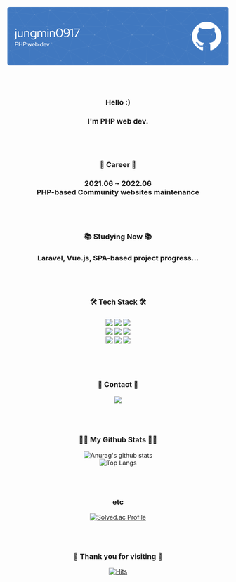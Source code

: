 ![Header](./github-header-image.png)

<br><br>

<div align='center'>
  <h3 align='center'>Hello :)<h3>
  <p align='center'>I'm PHP web dev.</p>
 
  <br><br>
    
  <h3 align='center'>💼 Career 💼<h3>
  <p align='center'>
    2021.06 ~ 2022.06
    <br>
    PHP-based Community websites maintenance
  </p>
    
  <br><br>
  
  <h3 align='center'>📚 Studying Now 📚<h3>
  <p align='center'>
    Laravel, Vue.js, SPA-based project progress...
  </p>

  <br><br>
    
  <h3 align='center'>🛠️ Tech Stack 🛠️<h3>
  <p align='center'>
    <img src="https://img.shields.io/badge/HTML5-E34F26?style=flat-square&logo=HTML5&logoColor=white" height='25' />
    <img src="https://img.shields.io/badge/CSS3-3C72AD?style=flat-square&logo=CSS3&logoColor=white" height='25' />
    <img src="https://img.shields.io/badge/JavaScript-F7DF1E?style=flat-square&logo=JavaScript&logoColor=white" height='25' />
    <br>
    <img src="https://img.shields.io/badge/jQuery-0769AD?style=flat-square&logo=jQuery&logoColor=white" height='25' />
    <img src="https://img.shields.io/badge/Vue.js-4FC08D?style=flat-square&logo=Vue.js&logoColor=white" height='25' />
    <img src="https://img.shields.io/badge/PHP-red?style=flat-square&logo=PHP&logoColor=white" height='25' />
    <br>
    <img src="https://img.shields.io/badge/Laravel-FF2D20?style=flat-square&logo=Laravel&logoColor=white" height='25' />
    <img src="https://img.shields.io/badge/MySQL-green?style=flat-square&logo=MySQL&logoColor=white" height='25' />
    <img src="https://img.shields.io/badge/GitHub-181717?style=flat-square&logo=GitHub&logoColor=white" height='25' />
  </p>
    
  <br><br>

  <h3 align="center">🌈 Contact 🌈</h3>
  <p align='center'>
    <a href='mailto:cloonds@gmail.com'>
      <img src="https://img.shields.io/badge/Gmail-EA4335?style=flat-square&logo=Gmail&logoColor=white" height='25' />
    </a>
  </p>
    
  <br><br>
  
  <h3 align="center">👩‍💻 My Github Stats 👩‍💻</h3>
  <p align='center'>
    
![Anurag's github stats](https://github-readme-stats.vercel.app/api?username=jungmin0917&show_icons=true&theme=tokyonight)<br>
![Top Langs](https://github-readme-stats.vercel.app/api/top-langs/?username=jungmin0917&layout=compact&theme=tokyonight)
    
  </p>
    
  <br><br>
    
  <h3 align="center">etc</h3>
  <p align='center'>
    
[![Solved.ac Profile](http://mazassumnida.wtf/api/v2/generate_badge?boj=jungmin0917)](https://solved.ac/jungmin0917/)
    
  </p>
  
  <br><br>
    
  <h3 align="center">🥰 Thank you for visiting 🥰</h3>
  <p align='center'>
    
[![Hits](https://hits.seeyoufarm.com/api/count/incr/badge.svg?url=https%3A%2F%2Fgithub.com%2Fjungmin0917%2Fhit-counter&count_bg=%2379C83D&title_bg=%23555555&icon=&icon_color=%23E7E7E7&title=hits&edge_flat=false)](https://hits.seeyoufarm.com)
    
  </p>

  <br>
</div>
